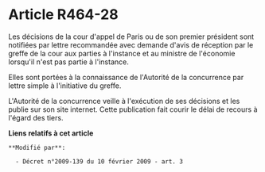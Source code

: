 # Article R464-28

Les décisions de la cour d'appel de Paris ou de son premier président sont notifiées par lettre recommandée avec demande
d'avis de réception par le greffe de la cour aux parties à l'instance et au ministre de l'économie lorsqu'il n'est pas partie
à l'instance.

Elles sont portées à la connaissance de l'Autorité de la concurrence par lettre simple à l'initiative du greffe.

L'Autorité de  la concurrence veille à l'exécution de ses décisions et les publie sur son site  internet. Cette publication
fait courir le délai de recours à l'égard des  tiers.

**Liens relatifs à cet article**

	**Modifié par**:

	  - Décret n°2009-139 du 10 février 2009 - art. 3
